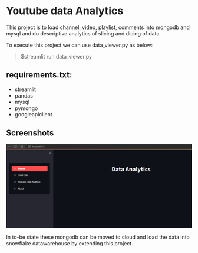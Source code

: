 # Youtube data Analytics

This project is to load channel, video, playlist, comments into mongodb and mysql and do descriptive analytics of slicing and dicing of data.

To execute this project we can use data_viewer.py as below:

>$streamlit run data_viewer.py

## requirements.txt:

 - streamlit
 - pandas
 - mysql
 - pymongo
 - googleapiclient

## Screenshots

<p align="center">
  <img src="images/01_home.png" width="800" title="Home page">
</p>




In to-be state these mongodb can be moved to cloud and load the data into snowflake datawarehouse by extending this project.
